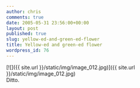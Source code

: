 ```yaml
---
author: chris
comments: true
date: 2005-05-31 23:56:00+00:00
layout: post
published: true
slug: yellow-ed-and-green-ed-flower
title: Yellow-ed and green-ed flower
wordpress_id: 76
---
```


[![]({{ site.url }}/static/img/image_012.jpg)]({{ site.url }}/static/img/image_012.jpg)  
Ditto.
